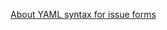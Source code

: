 [About YAML syntax for issue forms](https://docs.github.com/en/communities/using-templates-to-encourage-useful-issues-and-pull-requests/syntax-for-issue-forms#about-yaml-syntax-for-issue-forms)
